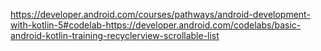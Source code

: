 https://developer.android.com/courses/pathways/android-development-with-kotlin-5#codelab-https://developer.android.com/codelabs/basic-android-kotlin-training-recyclerview-scrollable-list
